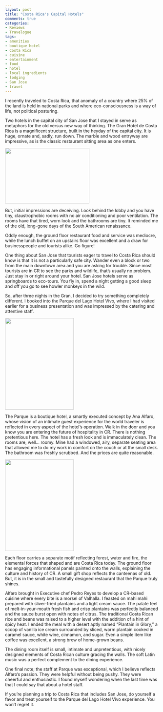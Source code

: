 ```yaml
---
layout: post
title: "Costa Rica's Capital Hotels"
comments: true
categories:
- Reviews
- Travelogue
tags:
- amenities
- boutique hotel
- Costa Rica
- cuisine
- entertainment
- food
- hotel
- local ingredients
- lodging
- San Jose
- travel
---
```

I recently traveled to Costa Rica, that anomaly of a country where 25% of the land is held in national parks and where eco-consciousness is a way of life, not political posturing.

Two hotels in the capital city of San Jose that I stayed in serve as metaphors for the old versus new way of thinking. The Gran Hotel de Costa Rica is a magnificent structure, built in the heyday of the capital city. It is huge, ornate and, sadly, run down. The marble and wood entryway are impressive, as is the classic restaurant sitting area as one enters.

<a href="http://blog.lesterpickerphoto.com/wp-content/uploads/2010/08/images-1.jpeg"><img class="size-full wp-image-521" title="images-1" src="http://blog.lesterpickerphoto.com/wp-content/uploads/2010/08/images-1.jpeg" alt="" width="276" height="182"></a>

But, initial impressions are deceiving. Look behind the lobby and you have tiny, claustrophobic rooms with no air conditioning and poor ventilation. The rooms have that tired, worn look and the bathrooms are tiny. It reminded me of the old, long-gone days of the South American renaissance.

Oddly enough, the ground floor restaurant food and service was mediocre, while the lunch buffet on an upstairs floor was excellent and a draw for businesspeople and tourists alike. Go figure!

One thing about San Jose that tourists eager to travel to Costa Rica should know is that it is not a particularly safe city. Wander even a block or two from the main downtown area and you are asking for trouble. Since most tourists are in CR to see the parks and wildlife, that’s usually no problem. Just stay in or right around your hotel. San Jose hotels serve as springboards to eco-tours. You fly in, spend a night getting a good sleep and off you go to see howler monkeys in the wild.

So, after three nights in the Gran, I decided to try something completely different. I booked into the Parque del Lago Hotel Vivo, where I had visited earlier for a business presentation and was impressed by the catering and attentive staff.

<a href="http://blog.lesterpickerphoto.com/wp-content/uploads/2010/08/foto-fachada-vaca-creencias.jpg"><img class="size-medium wp-image-528" title="foto fachada vaca, creencias" src="http://blog.lesterpickerphoto.com/wp-content/uploads/2010/08/foto-fachada-vaca-creencias-225x300.jpg" alt="" width="225" height="300"></a>

The Parque is a boutique hotel, a smartly executed concept by Ana Alfaro, whose vision of an intimate guest experience for the world traveler is reflected in every aspect of the hotel’s operation. Walk in the door and you know you are entering the future of hospitality in CR. There is nothing pretentious here. The hotel has a fresh look and is immaculately clean. The rooms are, well… roomy. Mine had a windowed, airy, separate seating area that allowed me to do my work in comfort on the couch or at the small desk. The bathroom was freshly scrubbed. And the prices are quite reasonable.

<a href="http://blog.lesterpickerphoto.com/wp-content/uploads/2010/08/P5090364.jpg"><img class="size-medium wp-image-525 " title="P5090364" src="http://blog.lesterpickerphoto.com/wp-content/uploads/2010/08/P5090364-225x300.jpg" alt="" width="225" height="300"></a>

Each floor carries a separate motif reflecting forest, water and fire, the elemental forces that shaped and are Costa Rica today. The ground floor has engaging informational panels painted onto the walls, explaining the culture and history of CR. A small gift shop reflects the canteenas of old. But, it is in the small and tastefully designed restaurant that the Parque truly shines.

Alfaro brought in Executive chef Pedro Reyes to develop a CR-based cuisine where every bite is a morsel of Valhalla. I feasted on mahi mahi prepared with sliver-fried plantains and a light cream sauce. The palate feel of melt-in-your-mouth fresh fish and crisp plantains was perfectly balanced and the sauce burst open with notes of citrus. The traditional Costa Rican rice and beans was raised to a higher level with the addition of a hint of spicy heat. I ended the meal with a desert aptly named “Plantain in Glory,” a scoop of vanilla ice cream surrounded by sliced, warm plantain cooked in caramel sauce, white wine, cinnamon, and sugar. Even a simple item like coffee was excellent, a strong brew of home-grown beans.

The dining room itself is small, intimate and unpretentious, with nicely designed elements of Costa Rican culture gracing the walls. The soft Latin music was a perfect complement to the dining experience.

One final note; the staff at Parque was exceptional, which I believe reflects Alfaro’s passion. They were helpful without being pushy. They were cheerful and enthusiastic. I found myself wondering when the last time was that I could say that about a hotel staff.

If you’re planning a trip to Costa Rica that includes San Jose, do yourself a favor and treat yourself to the Parque del Lago Hotel Vivo experience. You won’t regret it.